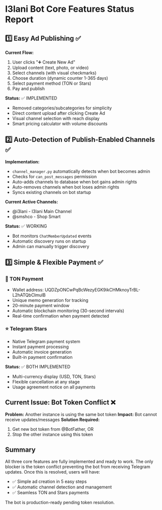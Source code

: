# I3lani Bot Core Features Status Report

## 1️⃣ Easy Ad Publishing ✅

**Current Flow:**
1. User clicks "➕ Create New Ad"
2. Upload content (text, photo, or video)
3. Select channels (with visual checkmarks)
4. Choose duration (dynamic counter 1-365 days)
5. Select payment method (TON or Stars)
6. Pay and publish

**Status:** ✅ IMPLEMENTED
- Removed categories/subcategories for simplicity
- Direct content upload after clicking Create Ad
- Visual channel selection with reach display
- Smart pricing calculator with volume discounts

## 2️⃣ Auto-Detection of Publish-Enabled Channels ✅

**Implementation:**
- `channel_manager.py` automatically detects when bot becomes admin
- Checks for `can_post_messages` permission
- Auto-adds channels to database when bot gains admin rights
- Auto-removes channels when bot loses admin rights
- Syncs existing channels on bot startup

**Current Active Channels:**
- @i3lani - I3lani Main Channel
- @smshco - Shop Smart

**Status:** ✅ WORKING
- Bot monitors `ChatMemberUpdated` events
- Automatic discovery runs on startup
- Admin can manually trigger discovery

## 3️⃣ Simple & Flexible Payment ✅

### 💎 TON Payment
- Wallet address: UQDZpONCwPqBcWezyEGK9ikCHMknoyTrBL-L2hATQbClmulB
- Unique memo generation for tracking
- 20-minute payment window
- Automatic blockchain monitoring (30-second intervals)
- Real-time confirmation when payment detected

### ⭐ Telegram Stars
- Native Telegram payment system
- Instant payment processing
- Automatic invoice generation
- Built-in payment confirmation

**Status:** ✅ BOTH IMPLEMENTED
- Multi-currency display (USD, TON, Stars)
- Flexible cancellation at any stage
- Usage agreement notice on all payments

## Current Issue: Bot Token Conflict ❌

**Problem:** Another instance is using the same bot token
**Impact:** Bot cannot receive updates/messages
**Solution Required:**
1. Get new bot token from @BotFather, OR
2. Stop the other instance using this token

## Summary

All three core features are fully implemented and ready to work. The only blocker is the token conflict preventing the bot from receiving Telegram updates. Once this is resolved, users will have:

- ✅ Simple ad creation in 5 easy steps
- ✅ Automatic channel detection and management  
- ✅ Seamless TON and Stars payments

The bot is production-ready pending token resolution.